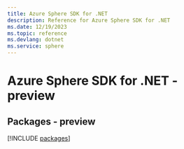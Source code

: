 ```yaml
---
title: Azure Sphere SDK for .NET
description: Reference for Azure Sphere SDK for .NET
ms.date: 12/19/2023
ms.topic: reference
ms.devlang: dotnet
ms.service: sphere
---
```

# Azure Sphere SDK for .NET - preview
## Packages - preview
[!INCLUDE [packages](sphere-index.md)]